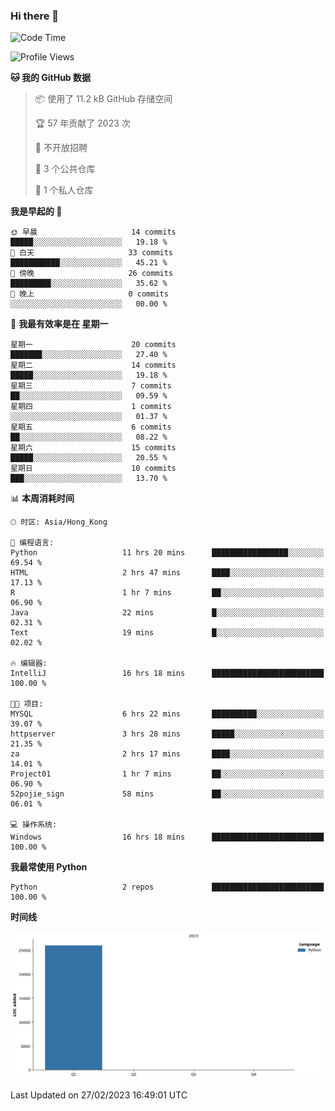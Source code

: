 ### Hi there 👋

<!--
**Mrzqd/Mrzqd** is a ✨ _special_ ✨ repository because its `README.md` (this file) appears on your GitHub profile.

Here are some ideas to get you started:

- 🔭 I’m currently working on ...
- 🌱 I’m currently learning ...
- 👯 I’m looking to collaborate on ...
- 🤔 I’m looking for help with ...
- 💬 Ask me about ...
- 📫 How to reach me: ...
- 😄 Pronouns: ...
- ⚡ Fun fact: ...
-->
<!--START_SECTION:waka-->
![Code Time](http://img.shields.io/badge/Code%20Time-16%20hrs%2018%20mins-blue)

![Profile Views](http://img.shields.io/badge/%E4%B8%AA%E4%BA%BA%E8%B5%84%E6%96%99%E8%A7%82%E7%9C%8B%E6%AC%A1%E6%95%B0-23-blue)

**🐱 我的 GitHub 数据** 

> 📦  使用了 11.2 kB GitHub 存储空间 
 > 
> 🏆 57 年贡献了 2023 次
 > 
> 🚫 不开放招聘
 > 
> 📜 3 个公共仓库 
 > 
> 🔑 1 个私人仓库 
 > 
**我是早起的 🐤** 

```text
🌞 早晨                     14 commits          █████░░░░░░░░░░░░░░░░░░░░   19.18 % 
🌆 白天                     33 commits          ███████████░░░░░░░░░░░░░░   45.21 % 
🌃 傍晚                     26 commits          █████████░░░░░░░░░░░░░░░░   35.62 % 
🌙 晚上                     0 commits           ░░░░░░░░░░░░░░░░░░░░░░░░░   00.00 % 
```
📅 **我最有效率是在 星期一** 

```text
星期一                      20 commits          ███████░░░░░░░░░░░░░░░░░░   27.40 % 
星期二                      14 commits          █████░░░░░░░░░░░░░░░░░░░░   19.18 % 
星期三                      7 commits           ██░░░░░░░░░░░░░░░░░░░░░░░   09.59 % 
星期四                      1 commits           ░░░░░░░░░░░░░░░░░░░░░░░░░   01.37 % 
星期五                      6 commits           ██░░░░░░░░░░░░░░░░░░░░░░░   08.22 % 
星期六                      15 commits          █████░░░░░░░░░░░░░░░░░░░░   20.55 % 
星期日                      10 commits          ███░░░░░░░░░░░░░░░░░░░░░░   13.70 % 
```


📊 **本周消耗时间** 

```text
🕑︎ 时区: Asia/Hong_Kong

💬 编程语言: 
Python                   11 hrs 20 mins      █████████████████░░░░░░░░   69.54 % 
HTML                     2 hrs 47 mins       ████░░░░░░░░░░░░░░░░░░░░░   17.13 % 
R                        1 hr 7 mins         ██░░░░░░░░░░░░░░░░░░░░░░░   06.90 % 
Java                     22 mins             █░░░░░░░░░░░░░░░░░░░░░░░░   02.31 % 
Text                     19 mins             █░░░░░░░░░░░░░░░░░░░░░░░░   02.02 % 

🔥 编辑器: 
IntelliJ                 16 hrs 18 mins      █████████████████████████   100.00 % 

🐱‍💻 项目: 
MYSQL                    6 hrs 22 mins       ██████████░░░░░░░░░░░░░░░   39.07 % 
httpserver               3 hrs 28 mins       █████░░░░░░░░░░░░░░░░░░░░   21.35 % 
za                       2 hrs 17 mins       ████░░░░░░░░░░░░░░░░░░░░░   14.01 % 
Project01                1 hr 7 mins         ██░░░░░░░░░░░░░░░░░░░░░░░   06.90 % 
52pojie_sign             58 mins             ██░░░░░░░░░░░░░░░░░░░░░░░   06.01 % 

💻 操作系统: 
Windows                  16 hrs 18 mins      █████████████████████████   100.00 % 
```

**我最常使用 Python** 

```text
Python                   2 repos             █████████████████████████   100.00 % 
```



**时间线**

![Lines of Code chart](https://raw.githubusercontent.com/Mrzqd/Mrzqd/main/assets/bar_graph.png)


 Last Updated on 27/02/2023 16:49:01 UTC
<!--END_SECTION:waka-->
